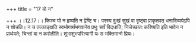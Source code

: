 +++
title = "17 यो न"

+++
।।12.17।। किञ्च यो न हृष्यति न द्वेष्टि च। परस्य दुःखं सुखं वा दृष्ट्वा
प्राकृतवत् धनादिव्ययेऽपि न शोचति। न च तत्काङ्क्षति स्वभोगार्थंभगवानेव
प्रभुः सर्वं विदधाति; निजेच्छातः करिष्यति इति भावेन न प्रार्थयते;
चिन्तां वा न करोतीति। शुभाशुभपरित्यागी यः स भक्तिमान्मे प्रियः।
